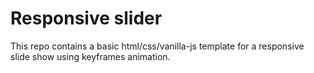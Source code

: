# Responsive slider

This repo contains a basic html/css/vanilla-js template for a responsive slide show using keyframes animation. 
